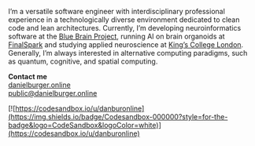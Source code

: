 I’m a versatile software engineer with interdisciplinary professional experience in a technologically diverse environment dedicated to clean code and lean architectures. Currently, I’m developing neuroinformatics software at the [Blue Brain Project](https://www.epfl.ch/research/domains/bluebrain), running AI on brain organoids at [FinalSpark](https://finalspark.com) and studying applied neuroscience at [King’s College London](https://www.kcl.ac.uk). Generally, I’m always interested in alternative computing paradigms, such as quantum, cognitive, and spatial computing.

**Contact me**</br>
[danielburger.online](https://danielburger.online) </br>
[public@danielburger.online](mailto:public@danielburger.online)

[![https://codesandbox.io/u/danburonline](https://img.shields.io/badge/Codesandbox-000000?style=for-the-badge&logo=CodeSandbox&logoColor=white)](https://codesandbox.io/u/danburonline)
